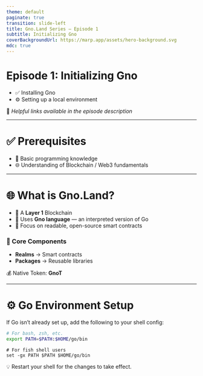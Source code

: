```yaml
---
theme: default
paginate: true
transition: slide-left
title: Gno.Land Series — Episode 1  
subtitle: Initializing Gno  
coverBackgroundUrl: https://marp.app/assets/hero-background.svg  
mdc: true
---
```


# Episode 1: Initializing Gno

- ✅ Installing Gno  
- ⚙️ Setting up a local environment  

📎 *Helpful links available in the episode description*

<!--  
Series Overview:  
- Covers the Gno ecosystem in-depth  
- Focused, single-topic episodes  
- Some content may become outdated  
- Feel free to skip around  
-->

---

# ✅ **Prerequisites**

- 🧠 Basic programming knowledge  
- 🌐 Understanding of Blockchain / Web3 fundamentals  

---

# 🌐 **What is Gno.Land?**

- 🔗 A **Layer 1** Blockchain  
- 📝 Uses **Gno language** — an interpreted version of Go  
- 🧠 Focus on readable, open-source smart contracts  

### 🧱 Core Components

- **Realms** → Smart contracts  
- **Packages** → Reusable libraries  

💰 Native Token: **GnoT**

---

# ⚙️ Go Environment Setup

If Go isn’t already set up, add the following to your shell config:

```bash
# For bash, zsh, etc.
export PATH=$PATH:$HOME/go/bin
```

```fish
# For fish shell users
set -gx PATH $PATH $HOME/go/bin
```

💡 Restart your shell for the changes to take effect.

<!--
## ⏭️ Coming Up in Episode 2

- ✨ Build a basic Realm (smart contract)  
- 🚀 Deploy locally using `gnodev`  
- 📦 Understand the `gno.mod` system  
- 🌐 Interact with Gnoweb  
- 🧪 Write and run smart contract tests  

📌 **Example Project**: Counter Realm
-->